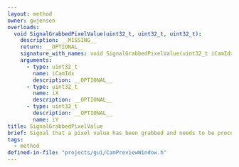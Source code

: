 ```yaml
---
layout: method
owner: gwjensen
overloads:
  void SignalGrabbedPixelValue(uint32_t, uint32_t, uint32_t):
    description: __MISSING__
    return: __OPTIONAL__
    signature_with_names: void SignalGrabbedPixelValue(uint32_t iCamIdx, uint32_t iX, uint32_t iY)
    arguments:
      - type: uint32_t
        name: iCamIdx
        description: __OPTIONAL__
      - type: uint32_t
        name: iX
        description: __OPTIONAL__
      - type: uint32_t
        description: __OPTIONAL__
        name: iY
title: SignalGrabbedPixelValue
brief: Signal that a pixel value has been grabbed and needs to be processed.
tags:
  - method
defined-in-file: "projects/gui/CamPreviewWindow.h"
---
```

